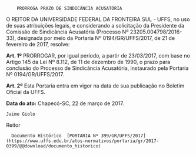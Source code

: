         PRORROGA PRAZO DE SINDICÂNCIA ACUSATÓRIA  

O REITOR DA UNIVERSIDADE FEDERAL DA FRONTEIRA SUL - UFFS, no uso de suas atribuições legais, e considerando a solicitação da Presidente da Comissão de Sindicância Acusatória (Processo Nº 23205.004798/2016-33), designada por meio da Portaria Nº 0194/GR/UFFS/2017, de 21 de fevereiro de 2017, resolve:

  

 **Art. 1º** PRORROGAR, por igual período, a partir de 23/03/2017, com base no Artigo 145 da Lei Nº 8.112, de 11 de dezembro de 1990, o prazo para conclusão do Processo de Sindicância Acusatória, instaurado pela Portaria Nº 0194/GR/UFFS/2017.

  

 **Art. 2º** Esta Portaria entra em vigor na data de sua publicação no Boletim Oficial da UFFS.

   **Data do ato:** Chapecó-SC, 22 de março de 2017.   
 

    Jaime Giolo   
 Reitor 

      Documento Histórico  [PORTARIA Nº 399/GR/UFFS/2017](https://www.uffs.edu.br/atos-normativos/portaria/gr/2017-0399/@@download/documento_historico)     
      